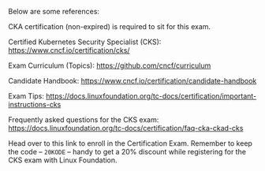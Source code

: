 Below are some references:

CKA certification (non-expired) is required to sit for this exam.

Certified Kubernetes Security Specialist (CKS): https://www.cncf.io/certification/cks/

Exam Curriculum (Topics): https://github.com/cncf/curriculum

Candidate Handbook: https://www.cncf.io/certification/candidate-handbook

Exam Tips: https://docs.linuxfoundation.org/tc-docs/certification/important-instructions-cks

Frequently asked questions for the CKS exam: https://docs.linuxfoundation.org/tc-docs/certification/faq-cka-ckad-cks

Head over to this link to enroll in the Certification Exam. Remember to keep the code – ```20KODE``` – handy to get a 20% discount while registering for the CKS exam with Linux Foundation.
